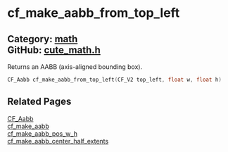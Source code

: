 [//]: # (This file is automatically generated by Cute Framework's docs parser.)
[//]: # (Do not edit this file by hand!)
[//]: # (See: https://github.com/RandyGaul/cute_framework/blob/master/samples/docs_parser.cpp)
[](../header.md ':include')

# cf_make_aabb_from_top_left

Category: [math](/api_reference?id=math)  
GitHub: [cute_math.h](https://github.com/RandyGaul/cute_framework/blob/master/include/cute_math.h)  
---

Returns an AABB (axis-aligned bounding box).

```cpp
CF_Aabb cf_make_aabb_from_top_left(CF_V2 top_left, float w, float h)
```

## Related Pages

[CF_Aabb](/math/cf_aabb.md)  
[cf_make_aabb](/math/cf_make_aabb.md)  
[cf_make_aabb_pos_w_h](/math/cf_make_aabb_pos_w_h.md)  
[cf_make_aabb_center_half_extents](/math/cf_make_aabb_center_half_extents.md)  
